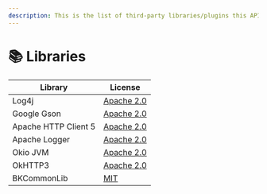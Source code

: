 ```yaml
---
description: This is the list of third-party libraries/plugins this API makes use of
---
```


# 📚 Libraries

<table data-view="cards"><thead><tr><th>Library</th><th>License</th></tr></thead><tbody><tr><td>Log4j</td><td><a href="https://logging.apache.org/log4j/1.2/license.html">Apache 2.0</a></td></tr><tr><td>Google Gson</td><td><a href="https://github.com/google/gson/blob/master/LICENSE">Apache 2.0</a></td></tr><tr><td>Apache HTTP Client 5</td><td><a href="https://hc.apache.org/licenses.html">Apache 2.0</a></td></tr><tr><td>Apache Logger</td><td><a href="https://github.com/apache/logging-log4j2/blob/2.x/LICENSE.txt">Apache 2.0</a></td></tr><tr><td>Okio JVM</td><td><a href="https://github.com/square/okio/blob/master/LICENSE.txt">Apache 2.0</a></td></tr><tr><td>OkHTTP3</td><td><a href="https://square.github.io/okhttp/#license">Apache 2.0</a></td></tr><tr><td>BKCommonLib</td><td><a href="https://github.com/bergerhealer/BKCommonLib/blob/master/LICENSE">MIT</a></td></tr></tbody></table>
